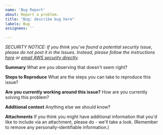 ```yaml
---
name: 'Bug Report'
about: Report a problem.
title: "Bug: describe bug here"
labels: Bug
assignees: ''

---
```


*SECURITY NOTICE: If you think you’ve found a potential security issue, please do not post it in the Issues. Instead, please follow the instructions [here](https://aws.amazon.com/security/vulnerability-reporting/) or [email AWS security directly](mailto:aws-security@amazon.com).*

**Summary**
What are you observing that doesn't seem right?

**Steps to Reproduce**
What are the steps you can take to reproduce this issue?

**Are you currently working around this issue?**
How are you currently solving this problem?

**Additional context**
Anything else we should know?

**Attachments**
If you think you might have additional information that you'd like to include via an attachment, please do - we'll take a look. (Remember to remove any personally-identifiable information.)

